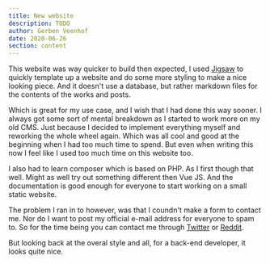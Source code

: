 ```yaml
---
title: New website
description: TODO
author: Gerben Veenhof
date: 2020-06-26
section: content
---
```


This website was way quicker to build then expected, I used [Jigsaw](https://jigsaw.tighten.co/) to quickly template up a website and do some more styling to make a nice looking piece. And it doesn't use a database, but rather markdown files for the contents of the works and posts.

Which is great for my use case, and I wish that I had done this way sooner. I always got some sort of mental breakdown as I started to work more on my old CMS. Just because I decided to implement everything myself and reworking the whole wheel again. Which was all cool and good at the beginning when I had too much time to spend. But even when writing this now I feel like I used too much time on this website too.

I also had to learn composer which is based on PHP. As I first though that well. Might as well try out something different then Vue JS. And the documentation is good enough for everyone to start working on a small static website.

The problem I ran in to however, was that I coundn't make a form to contact me. Nor do I want to post my official e-mail address for everyone to spam to.
So for the time being you can contact me through [Twitter](https://twitter.com/gerbenveenhof) or [Reddit](https://reddit.com/user/nlxdodge).

But looking back at the overal style and all, for a back-end developer, it looks quite nice.
